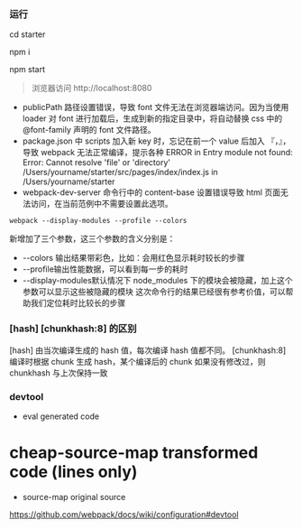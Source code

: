 
### 运行

  cd starter

  npm i

  npm start

> 浏览器访问 http://localhost:8080

* publicPath 路径设置错误，导致 font 文件无法在浏览器端访问。因为当使用 loader 对 font 进行加载后，生成到新的指定目录中，将自动替换 css 中的 @font-family 声明的 font 文件路径。
* package.json 中 scripts 加入新 key 时，忘记在前一个 value 后加入 『，』，导致 webpack 无法正常编译，提示各种 ERROR in Entry module not found: Error: Cannot resolve 'file' or 'directory' /Users/yourname/starter/src/pages/index/index.js in /Users/yourname/starter
* webpack-dev-server 命令行中的 content-base 设置错误导致 html 页面无法访问，在当前范例中不需要设置此选项。

```
webpack --display-modules --profile --colors
```
新增加了三个参数，这三个参数的含义分别是：

* --colors 输出结果带彩色，比如：会用红色显示耗时较长的步骤
* --profile输出性能数据，可以看到每一步的耗时
* --display-modules默认情况下 node_modules 下的模块会被隐藏，加上这个参数可以显示这些被隐藏的模块 这次命令行的结果已经很有参考价值，可以帮助我们定位耗时比较长的步骤


### [hash] [chunkhash:8] 的区别
[hash] 由当次编译生成的 hash 值，每次编译 hash 值都不同。
[chunkhash:8] 编译时根据 chunk 生成 hash，某个编译后的 chunk 如果没有修改过，则 chunkhash 与上次保持一致

### devtool

* eval  generated code
# cheap-source-map  transformed code (lines only)
* source-map  original source

https://github.com/webpack/docs/wiki/configuration#devtool

